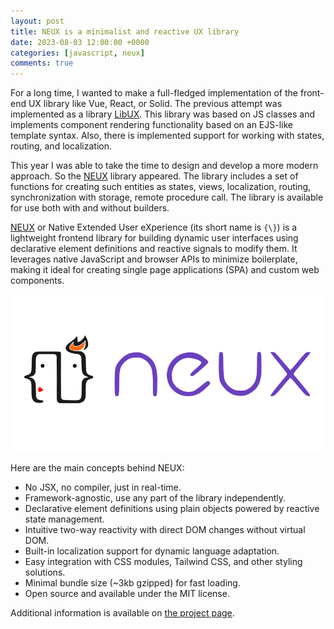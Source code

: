 ```yaml
---
layout: post
title: NEUX is a minimalist and reactive UX library
date: 2023-08-03 12:00:00 +0000
categories: [javascript, neux]
comments: true
---
```


For a long time, I wanted to make a full-fledged implementation of the front-end UX library like Vue, React, or Solid. The previous attempt was implemented as a library [LibUX](/2021/12/02/libux/). This library was based on JS classes and implements component rendering functionality based on an EJS-like template syntax. Also, there is implemented support for working with states, routing, and localization.

This year I was able to take the time to design and develop a more modern approach. So the [NEUX](https://github.com/meefik/neux) library appeared. The library includes a set of functions for creating such entities as states, views, localization, routing, synchronization with storage, remote procedure call. The library is available for use both with and without builders.

[NEUX](https://github.com/meefik/neux) or Native Extended User eXperience (its short name is `{\}`) is a lightweight frontend library for building dynamic user interfaces using declarative element definitions and reactive signals to modify them. It leverages native JavaScript and browser APIs to minimize boilerplate, making it ideal for creating single page applications (SPA) and custom web components.

![neux](/assets/images/neux.png "NEUX")

Here are the main concepts behind NEUX:

- No JSX, no compiler, just in real-time.
- Framework-agnostic, use any part of the library independently.
- Declarative element definitions using plain objects powered by reactive state management.
- Intuitive two-way reactivity with direct DOM changes without virtual DOM.
- Built-in localization support for dynamic language adaptation.
- Easy integration with CSS modules, Tailwind CSS, and other styling solutions.
- Minimal bundle size (~3kb gzipped) for fast loading.
- Open source and available under the MIT license.

Additional information is available on [the project page](/neux).
